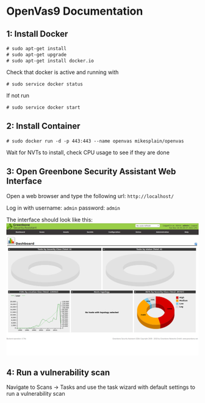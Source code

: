 
# OpenVas9 Documentation

## 1: Install Docker
```
# sudo apt-get install
# sudo apt-get upgrade
# sudo apt-get install docker.io
```
Check that docker is active and running with
```
# sudo service docker status
```
If not run
```
# sudo service docker start
```

## 2: Install Container
```
# sudo docker run -d -p 443:443 --name openvas mikesplain/openvas
```
Wait for NVTs to install, check CPU usage to see if they are done

## 3: Open Greenbone Security Assistant Web Interface
Open a web browser and type the following url: ```http://localhost/```

Log in with 
username: ``admin``
password: ``admin``

The interface should look like this:
![Alt text](greenbone.png?raw=true)

## 4: Run a vulnerability scan
Navigate to Scans -> Tasks and use the task wizard with default settings to run a vulnerability scan
